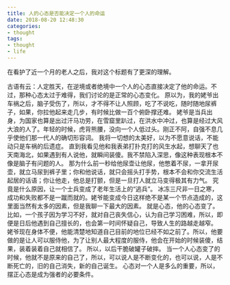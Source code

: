 ```yaml
---
title: 人的心态是否能决定一个人的命运
date: 2018-08-20 12:48:30
categories:
- thought
tags:
- thought
- life
---
```

在看护了近一个月的老人之后，我对这个标题有了更深的理解。
<!-- more -->
古语有云：人定胜天，在逆境或者绝境中一个人的心态直接决定了他的命运。不过，那种心态太过于难得，我们讨论的是正常的心态变化。
原以为，我的姥爷出车祸之后，脑子受伤了，所以，才不得不让人照顾，吃了不说吃，随时随地尿裤子，如果，你拉他起来走几步，有时候比做一百个俯卧撑还难。
姥爷是当兵出身，为国家也算是出过汗马功劳，在雪窟里趴过，在洪水中冲过，也算是经过大风大浪的人了。年轻的时候，虎背熊腰，没向一个人低过头。刚正不阿，自强不息几乎使他们那一代人的确切形容词。
我将一切想的太美好，以为不愿意说话，不能动只是车祸的后遗症。
直到我看见他和我表弟打扑克打的风生水起，想聊天了也天南海北，如果遇到有人说他，就瞬间装傻。我不禁陷入深思，像这种表现根本不像是脑子有问题的人。
那为什么前一秒给他尿壶让他尿，他憋着不尿，一拿开尿壶，就立马尿到裤子里；你和他说话，就只会摇头打手势，根本不会和你交流生活起居的话语；你让他走，他总是打颤，但是一旦打人就立马变得极其有力气。
究竟是什么原因，让一个士兵变成了老年生活上的“逃兵”。
冰冻三尺非一日之寒，成功和失败都不是一蹴而就的。姥爷能变成今日这样绝不是某一个节点造成的，这里面当然有太多的因素，但是我聊一下最大的因素。
就是心态，他的心态变了。
比如，一个孩子因为学习不好，就对自己丧失信心，认为自己学习困难，所以，即便是日后他遇到自己擅长的，也会第一时间怀疑自己，导致人生的路越走越窄。
姥爷现在身体不便，他能清楚地知道自己目前的地位已经不如之前了。所以，他要做的是让人可以服侍他，为了让别人最大程度的服侍，他会在开始的时候装傻，结果，装着装着自己就相信了。
所以，以后干脆破罐子破摔。
当一个人心态变了的时候，他就不是原来的自己了，所以，可以说人是不断变化的，也可以说，人是不断死亡的，旧的自己消失，新的自己诞生。
心态对一个人是多么的重要，所以，摆正心态是成为强者的必要条件。